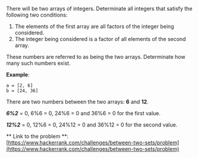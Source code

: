 There will be two arrays of integers. Determinate all integers that satisfy the following two conditions:
1. The elements of the first array are all factors of the integer being considered.
2. The integer being considered is a factor of all elements of the second array.

These numbers are referred to as being the two arrays. Determinate how many such numbers exist.

**Example**:
```
a = [2, 6]
b = [24, 36]
```
There are two numbers between the two arrays: **6** and **12**.

**_6%2_** = 0, 6%6 = 0, 24%6 = 0 and 36%6 = 0 for the first value.

**_12%2_** = 0, 12%6 = 0, 24%12 = 0 and 36%12 = 0 for the second value.

** Link to the problem **: [https://www.hackerrank.com/challenges/between-two-sets/problem](https://www.hackerrank.com/challenges/between-two-sets/problem)